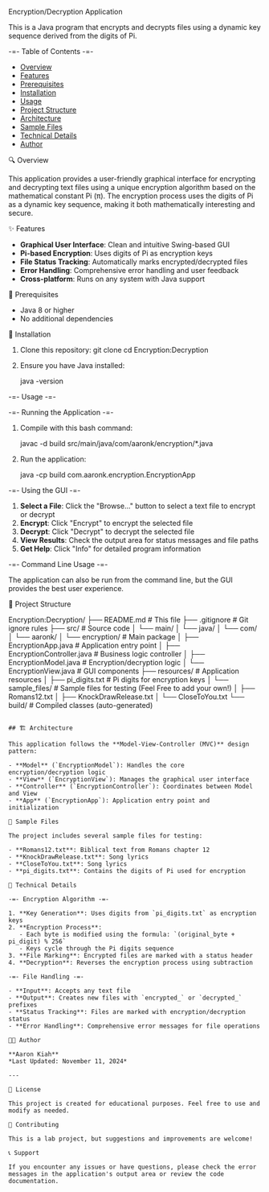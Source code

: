 Encryption/Decryption Application

This is a  Java program that encrypts and decrypts files using a dynamic key sequence derived from the digits of Pi.

-=- Table of Contents -=-

- [Overview](#overview)
- [Features](#features)
- [Prerequisites](#prerequisites)
- [Installation](#installation)
- [Usage](#usage)
- [Project Structure](#project-structure)
- [Architecture](#architecture)
- [Sample Files](#sample-files)
- [Technical Details](#technical-details)
- [Author](#author)

🔍 Overview

This application provides a user-friendly graphical interface for encrypting and decrypting text files using a unique encryption algorithm based on the mathematical constant Pi (π). The encryption process uses the digits of Pi as a dynamic key sequence, making it both mathematically interesting and secure.

✨ Features

- **Graphical User Interface**: Clean and intuitive Swing-based GUI
- **Pi-based Encryption**: Uses digits of Pi as encryption keys
- **File Status Tracking**: Automatically marks encrypted/decrypted files
- **Error Handling**: Comprehensive error handling and user feedback
- **Cross-platform**: Runs on any system with Java support

🔧 Prerequisites

- Java 8 or higher
- No additional dependencies

🚀 Installation

1. Clone this repository:
   git clone <your-repository-url>
   cd Encryption:Decryption


2. Ensure you have Java installed:

   java -version


-=- Usage -=-

-=- Running the Application -=- 

1. Compile with this bash command:

   javac -d build src/main/java/com/aaronk/encryption/*.java
   

2. Run the application:

   java -cp build com.aaronk.encryption.EncryptionApp

-=- Using the GUI -=- 

1. **Select a File**: Click the "Browse..." button to select a text file to encrypt or decrypt
2. **Encrypt**: Click "Encrypt" to encrypt the selected file
3. **Decrypt**: Click "Decrypt" to decrypt the selected file
4. **View Results**: Check the output area for status messages and file paths
5. **Get Help**: Click "Info" for detailed program information

-=- Command Line Usage -=-

The application can also be run from the command line, but the GUI provides the best user experience.

📁 Project Structure

Encryption:Decryption/
├── README.md                          # This file
├── .gitignore                         # Git ignore rules
├── src/                               # Source code
│   └── main/
│       └── java/
│           └── com/
│               └── aaronk/
│                   └── encryption/    # Main package
│                       ├── EncryptionApp.java      # Application entry point
│                       ├── EncryptionController.java # Business logic controller
│                       ├── EncryptionModel.java    # Encryption/decryption logic
│                       └── EncryptionView.java     # GUI components
├── resources/     # Application resources
│   ├── pi_digits.txt  # Pi digits for encryption keys
│   └── sample_files/  # Sample files for testing (Feel Free to add your own!)
│       ├── Romans12.txt
│       ├── KnockDrawRelease.txt
│       └── CloseToYou.txt
└── build/                             # Compiled classes (auto-generated)
```

## 🏗️ Architecture

This application follows the **Model-View-Controller (MVC)** design pattern:

- **Model** (`EncryptionModel`): Handles the core encryption/decryption logic
- **View** (`EncryptionView`): Manages the graphical user interface
- **Controller** (`EncryptionController`): Coordinates between Model and View
- **App** (`EncryptionApp`): Application entry point and initialization

📄 Sample Files

The project includes several sample files for testing:

- **Romans12.txt**: Biblical text from Romans chapter 12
- **KnockDrawRelease.txt**: Song lyrics
- **CloseToYou.txt**: Song lyrics
- **pi_digits.txt**: Contains the digits of Pi used for encryption

🔐 Technical Details

-=- Encryption Algorithm -=-

1. **Key Generation**: Uses digits from `pi_digits.txt` as encryption keys
2. **Encryption Process**: 
   - Each byte is modified using the formula: `(original_byte + pi_digit) % 256`
   - Keys cycle through the Pi digits sequence
3. **File Marking**: Encrypted files are marked with a status header
4. **Decryption**: Reverses the encryption process using subtraction

-=- File Handling -=-

- **Input**: Accepts any text file
- **Output**: Creates new files with `encrypted_` or `decrypted_` prefixes
- **Status Tracking**: Files are marked with encryption/decryption status
- **Error Handling**: Comprehensive error messages for file operations

👨‍💻 Author

**Aaron Kiah**  
*Last Updated: November 11, 2024*

---

📝 License

This project is created for educational purposes. Feel free to use and modify as needed.

🤝 Contributing

This is a lab project, but suggestions and improvements are welcome!

📞 Support

If you encounter any issues or have questions, please check the error messages in the application's output area or review the code documentation.
